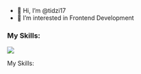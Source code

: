 - 👋 Hi, I’m @tidzi17
- 👀 I’m interested in Frontend Development

<h3>My Skills:</h3>
<p align="">
  <a href="https://skillicons.dev">
    <img src="https://skillicons.dev/icons?i=html,css,sass,tailwind,js,react,figma" />
  </a>
</p>
My Skills:

<!---
tidzi17/tidzi17 is a ✨ special ✨ repository because its `README.md` (this file) appears on your GitHub profile.
You can click the Preview link to take a look at your changes.
--->
